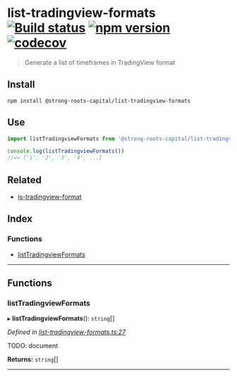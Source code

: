 
list-tradingview-formats [![Build status](https://travis-ci.org/strong-roots-capital/list-tradingview-formats.svg?branch=master)](https://travis-ci.org/strong-roots-capital/list-tradingview-formats) [![npm version](https://img.shields.io/npm/v/@strong-roots-capital/list-tradingview-formats.svg)](https://npmjs.org/package/@strong-roots-capital/list-tradingview-formats) [![codecov](https://codecov.io/gh/strong-roots-capital/list-tradingview-formats/branch/master/graph/badge.svg)](https://codecov.io/gh/strong-roots-capital/list-tradingview-formats)
=======================================================================================================================================================================================================================================================================================================================================================================================================================================================================================================================================================================

> Generate a list of timeframes in TradingView format

Install
-------

```shell
npm install @strong-roots-capital/list-tradingview-formats
```

Use
---

```typescript
import listTradingviewFormats from '@strong-roots-capital/list-tradingview-formats'

console.log(listTradingviewFormats())
//=> ['1', '2', '3', '4', ...]
```

Related
-------

*   [is-tradingview-format](https://github.com/strong-roots-capital/is-tradingview-format)

## Index

### Functions

* [listTradingviewFormats](#listtradingviewformats)

---

## Functions

<a id="listtradingviewformats"></a>

###  listTradingviewFormats

▸ **listTradingviewFormats**(): `string`[]

*Defined in [list-tradingview-formats.ts:27](https://github.com/strong-roots-capital/list-tradingview-formats/blob/3c24d9b/src/list-tradingview-formats.ts#L27)*

TODO: document

**Returns:** `string`[]

___

